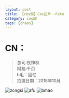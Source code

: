 ```yaml
---
layout: post
title: 【cos部】Cos正片--Fate
category: cos部
tags: [chaos]
---
```


# CN：

>总司:夜神枫<br />
阿福:千页<br />
b毛：回忆<br />
拍摄日期：2018年10月

![zongsi](https://dev.tencent.com/u/Water_Emissary/p/pbed/git/raw/master/cos/fate2019/zongsi.jpg)
![afu](https://dev.tencent.com/u/Water_Emissary/p/pbed/git/raw/master/cos/fate2019/afu.jpg)
![bmao](https://dev.tencent.com/u/Water_Emissary/p/pbed/git/raw/master/cos/fate2019/bmao.jpg)
